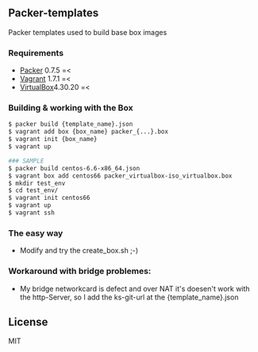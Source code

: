 Packer-templates
-----

Packer templates used to build base box images

### Requirements
  - [Packer]	  0.7.5 =<
  - [Vagrant]	  1.7.1 =<
  - [VirtualBox]4.30.20 =<

### Building & working with the Box
```sh
$ packer build {template_name}.json
$ vagrant add box {box_name} packer_{...}.box
$ vagrant init {box_name}
$ vagrant up
```

	
```sh
### SAMPLE
$ packer build centos-6.6-x86_64.json
$ vagrant box add centos66 packer_virtualbox-iso_virtualbox.box
$ mkdir test_env
$ cd test_env/
$ vagrant init centos66
$ vagrant up
$ vagrant ssh
```

### The easy way
- Modify and try the create_box.sh ;-)

### Workaround with bridge problemes:
  - My bridge networkcard is defect and over NAT it's doesen't work with the http-Server, so I add the ks-git-url at the {template_name}.json

License
------
MIT


[Vagrant]:https://www.vagrantup.com/
[Packer]:https://www.packer.io/
[VirtualBox]:https://www.virtualbox.org/